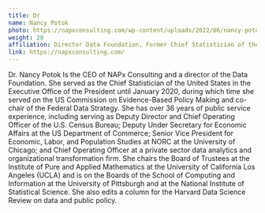 ```yaml
---
title: Dr
name: Nancy Potok
photo: https://napxconsulting.com/wp-content/uploads/2022/06/nancy-potok.jpeg
weight: 20
affiliation: Director Data Foundation, Former Chief Statistician of the USA
link: https://napxconsulting.com/
---
```


Dr. Nancy Potok Is the CEO of NAPx Consulting and a director of the Data Foundation. She served as the Chief Statistician of the United States in the Executive Office of the President until January 2020, during which time she served on the US Commission on Evidence-Based Policy Making and co-chair of the Federal Data Strategy. She has over 36 years of public service experience, including serving as Deputy Director and Chief Operating Officer of the U.S. Census Bureau; Deputy Under Secretary for Economic Affairs at the US Department of Commerce; Senior Vice President for Economic, Labor, and Population Studies at NORC at the University of Chicago; and Chief Operating Officer at a private sector data analytics and organizational transformation firm. She chairs the Board of Trustees at the Institute of Pure and Applied Mathematics at the University of California Los Angeles (UCLA) and is on the Boards of the School of Computing and Information at the University of Pittsburgh and at the National Institute of Statistical Science. She also edits a column for the Harvard Data Science Review on data and public policy.
